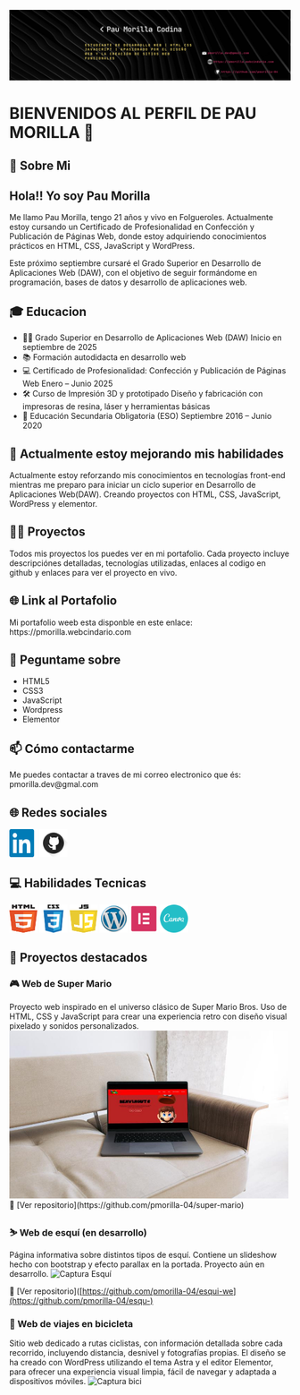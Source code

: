 ![Banner](img/banner-readme.png)


<h1>BIENVENIDOS AL PERFIL DE PAU MORILLA 👋</h1>

<h2>💫 Sobre Mi</h2> 
<h2>Hola!! Yo soy Pau Morilla</h2>
Me llamo Pau Morilla, tengo 21 años y vivo en Folgueroles. Actualmente estoy cursando un Certificado de Profesionalidad en Confección y Publicación de Páginas Web, donde estoy adquiriendo conocimientos prácticos en HTML, CSS, JavaScript y WordPress.

Este próximo septiembre cursaré el Grado Superior en Desarrollo de Aplicaciones Web (DAW), con el objetivo de seguir formándome en programación, bases de datos y desarrollo de aplicaciones web.

<h2>🎓 Educacion </h2>
<ul>
  <li>🧑‍🎓 Grado Superior en Desarrollo de Aplicaciones Web (DAW)
Inicio en septiembre de 2025</li>
  <li>📚 Formación autodidacta en desarrollo web
</li>
  <li>💻 Certificado de Profesionalidad: Confección y Publicación de Páginas Web
Enero – Junio 2025</li>
  <li>🛠️ Curso de Impresión 3D y prototipado
Diseño y fabricación con impresoras de resina, láser y herramientas básicas</li>
  <li>🏫 Educación Secundaria Obligatoria (ESO)
Septiembre 2016 – Junio 2020</li>
</ul>

<h2>🌱 Actualmente estoy mejorando mis habilidades</h2>
Actualmente estoy reforzando mis conocimientos en tecnologías front-end mientras me preparo para iniciar un ciclo superior en Desarrollo de Aplicaciones Web(DAW). Creando proyectos con HTML, CSS, JavaScript, WordPress y elementor.

<h2>👨‍💻 Proyectos</h2>
Todos mis proyectos los puedes ver en mi portafolio. Cada proyecto incluye descripciónes detalladas, tecnologías utilizadas, enlaces al codigo en github y enlaces para ver el proyecto en vivo.

<h2>🌐 Link al Portafolio</h2>
Mi portafolio weeb esta disponble en este enlace: https://pmorilla.webcindario.com 


<h2>💬 Peguntame sobre</h2>
<ul>
  <li>HTML5</li>
  <li>CSS3</li>
  <li>JavaScript</li>
  <li>Wordpress</li>
  <li>Elementor</li>
</ul>

<h2>📫 Cómo contactarme</h2>
Me puedes contactar a traves de mi correo electronico que és: pmorilla.dev@gmal.com 

<h2>🌐 Redes sociales</h2>

<a href="https://www.linkedin.com/in/pmorilla"><img src="img/linkedin.png" alt="linkedin" width="50" height="50"></a>
<a href="https://github.com/pmorilla"><img src="img/github.png" alt="github" width="50" height="50"></a>


<h2>💻 Habilidades Tecnicas</h2>

<a><img src="img/logohtml.png" alt="html" width="50" height="50"></a>
<a><img src="img/logocss.png" alt="css" width="50" height="50"></a>
<img src="img/logojs.png" alt="js" width="50" height="50">
<img src="img/wordpres.png" alt="wordpress" width="50" height="50">
<img src="img/logo-elementor.png" alt="elementor" width="50" height="50">
<img src="img/logo-canva.png" alt="canva" width="50" height="50">



<h2>📌 Proyectos destacados</h2>
<h3>🎮 Web de Super Mario</h3>
Proyecto web inspirado en el universo clásico de Super Mario Bros. Uso de HTML, CSS y JavaScript para crear una experiencia retro con diseño visual pixelado y sonidos personalizados.  

<img src="img/super-mario.jpeg" alt="Captura Super Mario" width="500" height="300">
🔗 [Ver repositorio](https://github.com/pmorilla-04/super-mario)

<h3> ⛷️ Web de esquí (en desarrollo)</h3>
Página informativa sobre distintos tipos de esquí. Contiene un slideshow hecho con bootstrap y efecto parallax en la portada. Proyecto aún en desarrollo. 

<img src="img/web-esqui.png" alt="Captura Esquí" width="500" height="300">

🔗 [Ver repositorio]([https://github.com/pmorilla-04/esqui-we](https://github.com/pmorilla-04/esqu-)

<h3> 🚴 Web de viajes en bicicleta</h3>
Sitio web dedicado a rutas ciclistas, con información detallada sobre cada recorrido, incluyendo distancia, desnivel y fotografías propias. El diseño se ha creado con WordPress utilizando el tema Astra y el editor Elementor, para ofrecer una experiencia visual limpia, fácil de navegar y adaptada a dispositivos móviles.

<img src="img/mocup-viatjesBici.png" alt="Captura bici" width="500" height="300">

